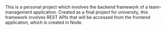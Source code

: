 This is a personal project which involves the backend framework of a team-management application.
Created as a final project for university, this framework involves REST APIs that will be accessed from the frontend application, which is created in Node.

